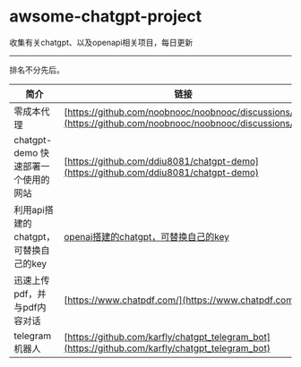 # awsome-chatgpt-project
收集有关chatgpt、以及openapi相关项目，每日更新


---
排名不分先后。

| 简介 | 链接 | 详情 |
|-------- | ----- | ----- | 
|零成本代理 | [https://github.com/noobnooc/noobnooc/discussions/9](https://github.com/noobnooc/noobnooc/discussions/9)  | @noobnooc  Cloudflare Workers ；方便快捷|
|chatgpt-demo 快速部署一个使用的网站 | [https://github.com/ddiu8081/chatgpt-demo](https://github.com/ddiu8081/chatgpt-demo)  | 快速部署、node服务、 |
|利用api搭建的chatgpt，可替换自己的key | [openai搭建的chatgpt，可替换自己的key]()|作者：https://twitter.com/Ice_Hazymoon 可自己调参|
|迅速上传pdf，并与pdf内容对话|[https://www.chatpdf.com/](https://www.chatpdf.com/) | 方便、可用度高 |
|telegram机器人 | [https://github.com/karfly/chatgpt_telegram_bot](https://github.com/karfly/chatgpt_telegram_bot) | | 
